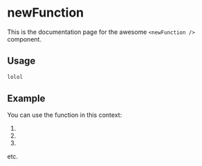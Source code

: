 # newFunction

This is the documentation page for the awesome `<newFunction />` component.

## Usage
 ```bash
 lolol
 ```
## Example

You can use the function in this context:

1.
2.
3.

etc.
